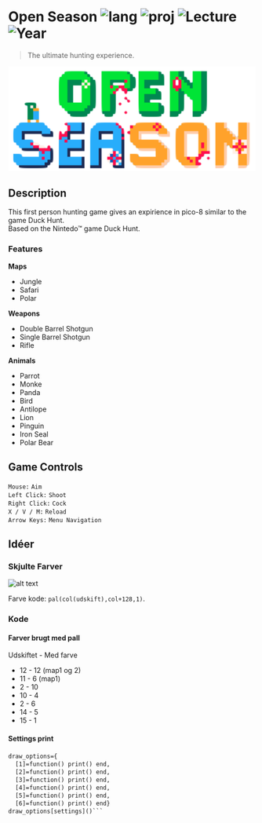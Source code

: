 # Open Season ![lang][lng-image] ![proj][project-image] ![Lecture][Lecture-image] ![Year][Year-image]
> The ultimate hunting experience.  
  
![Logo](logo.png)  

## Description  
This first person hunting game gives an expirience in pico-8 similar to the game Duck Hunt.  
Based on the Nintedo™ game Duck Hunt.  

[lng-image]: https://img.shields.io/badge/LNG-Lua-orange
[project-image]: https://img.shields.io/badge/Proj-Game_Dev-blue
[Lecture-image]: https://img.shields.io/badge/Lecture-Programmering_C-brown
[Year-image]: https://img.shields.io/badge/Year-2021-green

### Features
**Maps**    
* Jungle  
* Safari  
* Polar  

**Weapons**
* Double Barrel Shotgun
* Single Barrel Shotgun
* Rifle

**Animals**
* Parrot
* Monke
* Panda
* Bird
* Antilope
* Lion
* Pinguin
* Iron Seal
* Polar Bear

## Game Controls  
```Mouse:```         ```Aim```   
```Left Click:```    ```Shoot```  
```Right Click:```    ```Cock```  
```X / V / M:```          ```Reload```  
```Arrow Keys:```     ```Menu Navigation```    



## Idéer
### Skjulte Farver
![alt text](https://nerdyteachers.com/PICO-8/resources/img/reference/hidden_palette.png)

Farve kode: ```pal(col(udskift),col+128,1)```.

### Kode
#### Farver brugt med pall
Udskiftet - Med farve
* 12 - 12  (map1 og 2)
* 11 - 6 (map1)
* 2 - 10 
* 10 - 4
* 2 - 6
* 14 - 5
* 15 - 1

#### Settings print
```
draw_options={
  [1]=function() print() end,
  [2]=function() print() end,
  [3]=function() print() end,
  [4]=function() print() end,
  [5]=function() print() end,
  [6]=function() print() end} 
draw_options[settings]()```







